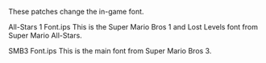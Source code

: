 These patches change the in-game font.

All-Stars 1 Font.ips
  This is the Super Mario Bros 1 and Lost Levels font from Super Mario All-Stars.

SMB3 Font.ips
  This is the main font from Super Mario Bros 3.
